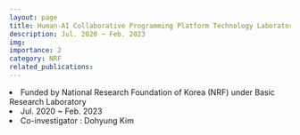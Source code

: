 ```yaml
---
layout: page
title: Human-AI Collaborative Programming Platform Technology Laboratory
description: Jul. 2020 ~ Feb. 2023
img:
importance: 2
category: NRF
related_publications:
---
```



<li> Funded by National Research Foundation of Korea (NRF) under Basic Research Laboratory
<li> Jul. 2020 ~ Feb. 2023
<li> Co-investigator : Dohyung Kim

